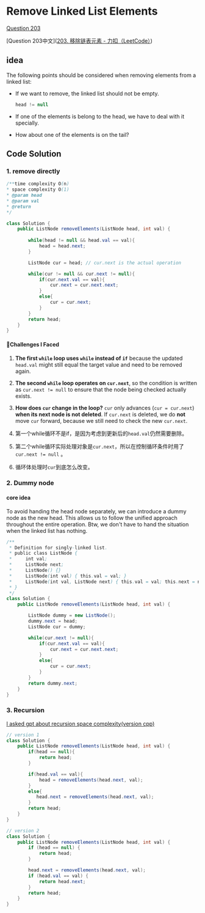 # Remove Linked List Elements

[Question 203](https://leetcode.com/problems/remove-linked-list-elements/description/)

[Question 203中文]([203. 移除链表元素 - 力扣（LeetCode）](https://leetcode.cn/problems/remove-linked-list-elements/description/))

## idea

The following points should be considered when removing elements from a linked list:

+ If we want to remove, the linked list should not be empty.

  ```java
  head != null
  ```

+ If one of the elements is belong to the head, we have to deal with it specially. 

+ How about one of the elements is on the tail?

## Code Solution

### 1. remove directly

```java
/**time complexity O(n)
* space complexity O(1)
* @param head
* @param val
* @return 
*/

class Solution {
    public ListNode removeElements(ListNode head, int val) {
        
        while(head != null && head.val == val){
            head = head.next;
        }

        ListNode cur = head; // cur.next is the actual operation

        while(cur != null && cur.next != null){
            if(cur.next.val == val){
                cur.next = cur.next.next;
            }
            else{
                cur = cur.next;
            }
        }
        return head;
    }
}
```

#### 📌Challenges I Faced

1. **The first `while` loop uses `while` instead of `if`**
    because the updated `head.val` might still equal the target value and need to be removed again.

2. **The second `while` loop operates on `cur.next`**,
    so the condition is written as `cur.next != null` to ensure that the node being checked actually exists.

3. **How does `cur` change in the loop?**
    `cur` only advances (`cur = cur.next`) **when its next node is not deleted**.
    If `cur.next` is deleted, we do **not** move `cur` forward, because we still need to check the new `cur.next`.

1. 第一个while循环不是if，是因为考虑到更新后的`head.val`仍然需要删除。
1. 第二个while循环实际处理对象是`cur.next`，所以在控制循环条件时用了`cur.next != null` 。
1. 循环体处理时`cur`到底怎么改变。

### 2. Dummy node 

#### core idea

To avoid handing the head node separately, we can introduce a dummy node as the new head. This allows us to follow the unified approach throughout the entire operation. Btw, we don't have to hand the situation when the linked list has nothing.

```java
/**
 * Definition for singly-linked list.
 * public class ListNode {
 *     int val;
 *     ListNode next;
 *     ListNode() {}
 *     ListNode(int val) { this.val = val; }
 *     ListNode(int val, ListNode next) { this.val = val; this.next = next; }
 * }
 */
class Solution {
    public ListNode removeElements(ListNode head, int val) {

        ListNode dummy = new ListNode();
        dummy.next = head;
        ListNode cur = dummy;

        while(cur.next != null){
            if(cur.next.val == val){
                cur.next = cur.next.next;
            }
            else{
                cur = cur.next;
            }
        }
        return dummy.next;
    }
}
```

### 3. Recursion

[I asked gpt about recursion space complexity(version cpp)](./SpaceComplexity)

```java
// version 1
class Solution {
    public ListNode removeElements(ListNode head, int val) {
        if(head == null){
            return head;
        }

        if(head.val == val){
            head = removeElements(head.next, val);
        }
        else{
           head.next = removeElements(head.next, val);
        }
        return head;
    }
}
```

```java
// version 2
class Solution {
    public ListNode removeElements(ListNode head, int val) {
        if (head == null) {
            return head;
        }

        head.next = removeElements(head.next, val);
        if (head.val == val) {
            return head.next;
        }
        return head;
    }
}
```

